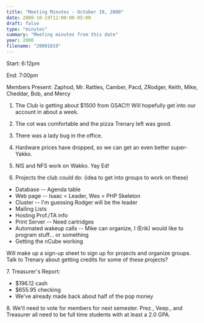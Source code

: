 ```yaml
---
title: "Meeting Minutes - October 19, 2000"
date: 2000-10-19T12:00:00-05:00
draft: false
type: "minutes"
summary: "Meeting minutes from this date"
year: 2000
filename: "20001019"
---
```


Start: 6:12pm </p><p>
End: 7:00pm </p><p>
Members Present: Zaphod, Mr. Rattles, Camber, Pacd, ZRodger, Keith, Mike, Cheddar, Bob, and Mercy </p><p>
1. The Club is getting about $1500 from GSAC!!!  Will hopefully get into our account in about a week. </p><p>
2. The cot was comfortable and the pizza Trenary left was good. </p><p>
3. There was a lady bug in the office. </p><p>
4. Hardware prices have dropped, so we can get an even better super-Yakko. </p><p>
5. NIS and NFS work on Wakko. Yay Ed! </p><p>
6. Projects the club could do: (idea to get into groups to work on these) </p><p>
<ul> <li>Database -- Agenda table</li> <li>Web page -- Isaac = Leader, Wes = PHP Skeleton</li> <li>Cluster -- I'm guessing Rodger will be the leader</li> <li>Mailing Lists</li> <li>Hosting Prof./TA info</li> <li>Print Server -- Need cartridges</li> <li>Automated wakeup calls -- Mike can organize, I (Erik) would like to program stuff... or something</li> <li>Getting the nCube working</li> </ul> </p><p>
Will make up a sign-up sheet to sign up for projects and organize groups.  Talk to Trenary about getting credits for some of these projects? </p><p>
7. Treasurer's Report: </p><p>
<ul> <li>$196.12 cash</li> <li>$655.95 checking</li> <li>We've already made back about half of the pop money</li> </ul> </p><p>
8. We'll need to vote for members for next semester.  Prez., Veep., and Treasurer all need to be full time students with at least a 2.0 GPA. </p><p>
</p>
